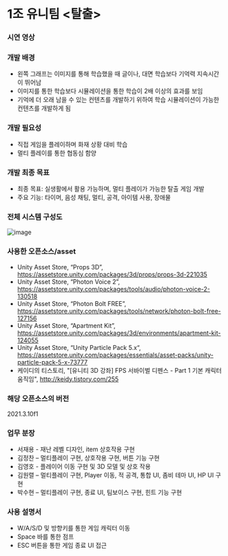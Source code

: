 # 1조 유니팀 <탈출>

### 시연 영상

### 개발 배경
- 왼쪽 그래프는 이미지를 통해 학습했을 때 글이나, 대면 학습보다 기억력 지속시간이 뛰어남
- 이미지를 통한 학습보다 시뮬레이션을 통한 학습이 2배 이상의 효과를 보임
- 기억에 더 오래 남을 수 있는 컨텐츠를 개발하기 위하여 학습 시뮬레이션이 가능한 컨텐츠를 개발하게 됨

### 개발 필요성
- 직접 게임을 플레이하며 화재 상황 대비 학습
- 멀티 플레이를 통한 협동심 함양

### 개발 최종 목표
- 최종 목표: 실생활에서 활용 가능하며, 멀티 플레이가 가능한 탈출 게임 개발
- 주요 기능: 타이머, 음성 채팅, 멀티, 공격, 아이템 사용, 장애물

### 전체 시스템 구성도
![image](https://user-images.githubusercontent.com/63187994/206101695-dccde787-fa71-4674-826c-f1d548c0a6f2.png)

### 사용한 오픈소스/asset
- Unity Asset Store, “Props 3D”, https://assetstore.unity.com/packages/3d/props/props-3d-221035
- Unity Asset Store, “Photon Voice 2”, https://assetstore.unity.com/packages/tools/audio/photon-voice-2-130518
- Unity Asset Store, “Photon Bolt FREE”,  https://assetstore.unity.com/packages/tools/network/photon-bolt-free-127156
- Unity Asset Store, “Apartment Kit”, https://assetstore.unity.com/packages/3d/environments/apartment-kit-124055
- Unity Asset Store, “Unity Particle Pack 5.x“, https://assetstore.unity.com/packages/essentials/asset-packs/unity-particle-pack-5-x-73777
- 케이디의 티스토리, "[유니티 3D 강좌] FPS 서바이벌 디펜스 - Part 1 기본 캐릭터 움직임", http://keidy.tistory.com/255

### 해당 오픈소스의 버전
2021.3.10f1

### 업무 분장
- 서재용 - 재난 레벨 디자인, item 상호작용 구현
- 김정찬 – 멀티플레이 구현, 상호작용 구현, 버튼 기능 구현
- 김영호 - 플레이어 이동 구현 및 3D 모델 및 상호 작용
- 김원렬 – 멀티플레이 구현, Player 이동, 적 공격, 통합 UI, 좀비 테마 UI, HP UI 구현
- 박수현 – 멀티플레이 구현, 종료 UI, 팀보이스 구현, 힌트 기능 구현

### 사용 설명서
- W/A/S/D 및 방향키를 통한 게임 캐릭터 이동
- Space 바를 통한 점프
- ESC 버튼을 통한 게임 종료 UI 접근



